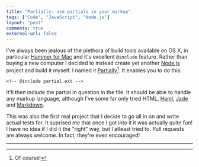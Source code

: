 ```yaml
---
title: "Partially: use partials in your markup"
tags: ["Code", "JavaScript", "Node.js"]
layout: "post"
comments: true
external-url: false
---
```


I've always been jealous of the plethora of build tools available on OS X, in particular [Hammer for Mac](http://hammerformac.com/) and it's excellent `@include` feature. Rather than buying a new computer I decided to instead create yet another [Node.js](http://nodejs.org/) project and build it myself. I named it [Partially](https://github.com/gummesson/partially)[^20131019-1]. It enables you to do this:

    <!-- @include partial.ext -->

It'll then include the partial in question in the file. It should be able to handle any markup language, although I've some far only tried HTML, [Haml](http://haml.info/), [Jade](http://jade-lang.com/) and [Markdown](http://daringfireball.net/projects/markdown/).

This was also the first real project that I decide to go all in on and write actual tests for. It suprised me that once I got into it it was actually quite fun! I have no idea if I did it the "right" way, but I atleast tried to. Pull requests are always welcome. In fact, they're even encouraged!

* * *

[^20131019-1]: Of course!

